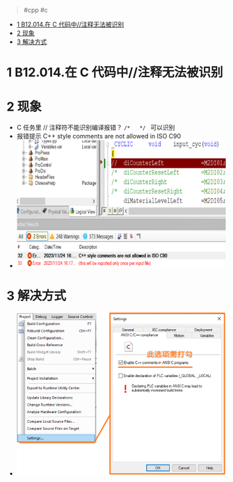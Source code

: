 > #cpp #c

- [1 B12.014.在 C 代码中//注释无法被识别](#_1-b12014%E5%9C%A8-c-%E4%BB%A3%E7%A0%81%E4%B8%AD%E6%B3%A8%E9%87%8A%E6%97%A0%E6%B3%95%E8%A2%AB%E8%AF%86%E5%88%AB)
- [2 现象](#_2-%E7%8E%B0%E8%B1%A1)
- [3 解决方式](#_3-%E8%A7%A3%E5%86%B3%E6%96%B9%E5%BC%8F)

# 1 B12.014.在 C 代码中//注释无法被识别

# 2 现象

- C 任务里 // 注释符不能识别编译报错？ `/*   */ ` 可以识别
- 报错提示 C++ style comments are not allowed in ISO C90
- ![](FILES/014在C代码中双斜杠注释无法被识别/image-20231124202655147.png)

# 3 解决方式

- ![](FILES/014在C代码中双斜杠注释无法被识别/image-20231124203617203.png)
